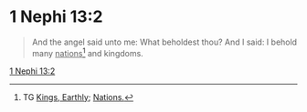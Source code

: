# 1 Nephi 13:2

> And the angel said unto me: What beholdest thou? And I said: I behold many <u>nations</u>[^a] and kingdoms.

[1 Nephi 13:2](https://www.churchofjesuschrist.org/study/scriptures/bofm/1-ne/13?lang=eng&id=p2#p2)


[^a]: TG [Kings, Earthly](https://www.churchofjesuschrist.org/study/scriptures/tg/kings-earthly?lang=eng); [Nations.](https://www.churchofjesuschrist.org/study/scriptures/tg/nations?lang=eng)

